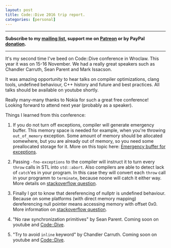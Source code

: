 ```yaml
---
layout: post
title: Code::Dive 2016 trip report.
categories: [personal]
---
```


------
**Subscribe to my [mailing list](https://mailchi.mp/4eb73720aafe/easyperf), support me on [Patreon](https://www.patreon.com/dendibakh) or by PayPal [donation](https://www.paypal.com/cgi-bin/webscr?cmd=_donations&business=TBM3NW8TKTT34&currency_code=USD&source=url).**

------

It's my second time I've beed on Code::Dive conference in Wroclaw.
This year it was on 15-16 November. We had a really great speakers such as Chandler Carruth, Sean Parent and Mark Issacson.

It was amazing opportunity to hear talks on compiler optimizations, clang tools, undefined behaviour, C++ history and future and best practices.
All talks should be available on youtube shortly.

Really many-many thanks to Nokia for such a great free conference!
Looking forward to attend next year (probably as a speaker).

Things I learned from this conference:

1. If you do not turn off exceptions, compiler will generate emergency buffer. This memory space is needed for example, when you're throwing `out_of_memory` exception. Some amount of memory should be allocated somewhere, but you are already out of memory, so you need some preallocated storage for it. More on this topic here: [Emergency buffer for exceptions](https://developer.arm.com/docs/dui0475/m/the-arm-c-and-c-libraries/tailoring-the-c-library-to-a-new-execution-environment/emergency-buffer-memory-for-exceptions).

2. Passing `-fno-exceptions` to the compiler will instruct it to turn every `throw` calls in STL into `std::abort`. Also compilers are able to detect lack of `catch`'es in your program. In this case they will convert each `throw` call in your programm to `terminate`, because noone will catch it either way. More details on [stackoverflow question](http://stackoverflow.com/questions/7249378/disabling-c-exceptions-how-can-i-make-any-std-throw-immediately-terminate).

3. Finally I got to know that dereferencing of nullptr is undefined behaviour. Because on some platforms (with direct memory mapping) dereferencing null pointer means accessing memory with offset 0x0. More information on [stackoverflow question](http://stackoverflow.com/questions/2727834/c-standard-dereferencing-null-pointer-to-get-a-reference).

4. "No raw synchronization primitives" by Sean Parent. Coming soon on youtube and [Code::Dive](http://codedive.pl/en/index/).

5. "Try to avoid `inline` keyword" by Chandler Carruth. Coming soon on youtube and [Code::Dive](http://codedive.pl/en/index/).
 
